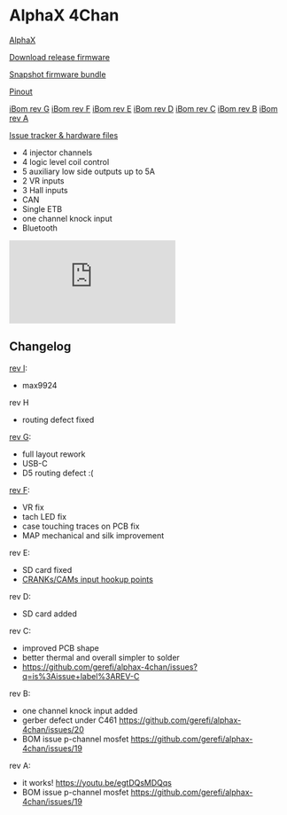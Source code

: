# AlphaX 4Chan

[AlphaX](https://www.alphaxpr.com/)

[Download release firmware](https://github.com/gerefi/gerefi/releases/latest/download/gerefi_bundle_alphax-4chan.zip)

[Snapshot firmware bundle](https://gerefi.com/build_server/gerefi_bundle_alphax-4chan.zip)

[Pinout](https://gerefi.com/docs/pinouts/hellen/alphax-4chan/)

[iBom rev G](https://gerefi.com/docs/ibom/alphax_4ch-g-ibom.html)
[iBom rev F](https://gerefi.com/docs/ibom/alphax_4ch-f-ibom.html)
[iBom rev E](https://gerefi.com/docs/ibom/alphax_4ch-e-ibom.html)
[iBom rev D](https://gerefi.com/docs/ibom/alphax_4ch-d-ibom.html)
[iBom rev C](https://gerefi.com/docs/ibom/alphax_4ch-c-ibom.html)
[iBom rev B](https://gerefi.com/docs/ibom/alphax_4ch-b-ibom.html)
[iBom rev A](https://gerefi.com/docs/ibom/alphax_4ch-a-ibom.html)

[Issue tracker & hardware files](https://github.com/gerefi/alphax-4chan)

* 4 injector channels
* 4 logic level coil control
* 5 auxiliary low side outputs up to 5A
* 2 VR inputs
* 3 Hall inputs
* CAN
* Single ETB
* one channel knock input
* Bluetooth

![x](https://gerefi.com/forum/download/file.php?id=9345)

## Changelog

[rev I](https://github.com/gerefi/alphax-4chan/issues?q=is%3Aissue+label%3Arev-i):

* max9924

rev H

* routing defect fixed

[rev G](https://github.com/gerefi/alphax-4chan/issues?q=is%3Aissue+label%3Arev-g):

* full layout rework
* USB-C
* D5 routing defect :(

[rev F](https://github.com/gerefi/alphax-4chan/issues?q=is%3Aissue+label%3Arev-F):

* VR fix
* tach LED fix
* case touching traces on PCB fix
* MAP mechanical and silk improvement

rev E:

* SD card fixed
* [CRANKs/CAMs input hookup points](https://github.com/gerefi/alphax-4chan/issues/61)

rev D:

* SD card added

rev C:

* improved PCB shape
* better thermal and overall simpler to solder
* <https://github.com/gerefi/alphax-4chan/issues?q=is%3Aissue+label%3AREV-C>

rev B:

* one channel knock input added
* gerber defect under C461 <https://github.com/gerefi/alphax-4chan/issues/20>
* BOM issue p-channel mosfet <https://github.com/gerefi/alphax-4chan/issues/19>

rev A:

* it works! <https://youtu.be/egtDQsMDQqs>
* BOM issue p-channel mosfet <https://github.com/gerefi/alphax-4chan/issues/19>
